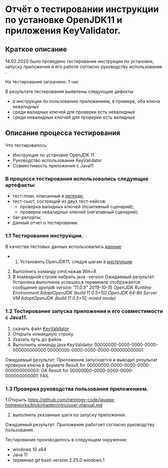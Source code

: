 # Отчёт о тестировании инструкции по установке OpenJDK11 и приложения KeyValidator.

## Краткое описание

14.02.2020 было проведено тестирование инструкции по установке, запуску приложения и его работе согласно руководству использования .

На тестирование затрачено: 1 час

В результате тестирования выявлены следующие дефекты:
* в инструкции по пользованию приложением, в примере, оба ключа невалидных
* среди валидных ключей для проверки есть невалидные 
* среди невалидных ключей для проверки есть валидные

## Описание процесса тестирования

Что тестировалось:
* Инструкция по установке OpenJDK 11
* Руководство использования KeyValidator
* Совместимость приложения с Java11
### В процессе тестирования использовались следующие артефакты:
* тест-план, описанный в [легенде](https://github.com/netology-code/javaqa-homeworks/tree/master/intro#%D0%BB%D0%B5%D0%B3%D0%B5%D0%BD%D0%B4%D0%B0);
* тест-сьют, состоящий из двух тест-кейсов: 
    * проверка валидных ключей (позитивный сценарий);
    * проверка невалидных ключей (негативный сценарий);
* баг-репорты;
* данный отчет о тестировании.

### 1.1 Тестирование инструкции.
В качестве тестовых данных использовались [данные](https://github.com/netology-code/javaqa-homeworks/blob/master/intro/openjdk11-manual.md#windows)
* 1. Установить OpenJDK11, следуя шагам в [инструкции](https://github.com/netology-code/javaqa-homeworks/blob/master/intro/openjdk11-manual.md#windows)
2. Выполнить команду cmd,нажав Win+R
3. В командной строке набрать java -version
Ожидаемый результат:
Установка выполнена успешно,в терминале отображается сообщение *openjdk version "11.0.5" 2019-10-15
OpenJDK Runtime Environment AdoptOpenJDK (build 11.0.5+10)
OpenJDK 64-Bit Server VM AdoptOpenJDK (build 11.0.5+10, mixed mode)*

### 1.2 Тестирование запуска приложения и его совместимости с Java11.

 1. скачать файл [KeyValidator](https://github.com/netology-code/javaqa-homeworks/blob/master/intro/artifacts/KeyValidator.class)
2. Открыть командную строку.
3. Указать путь до файла.
4. Выполнить команду 
java KeyValidator 00000000-0000-0000-0000-000000000000 00000000-0000-0000-0000-000000000001

Ожидаемый результат:
Приложение запускается и выводит результат проверки ключа в формате Result for 00000000-0000-0000-0000-000000000000: OK
Result for 00000000-0000-0000-0000-000000000001: FAIL

### 1.3 Проверка руководства пользования приложением.
  1.Открыть 
https://github.com/netology-code/javaqa-homeworks/blob/master/intro/user-manual.md

 2. выполнить указанные шаги по запуску приложения.


Ожидаемый результат:
Приложение работает согласно руководству пользования.

Тестирование производилось в следующем окружении:
* windows 10 x64
* Java 11
* терминал git bash version 2.25.0.windows.1
